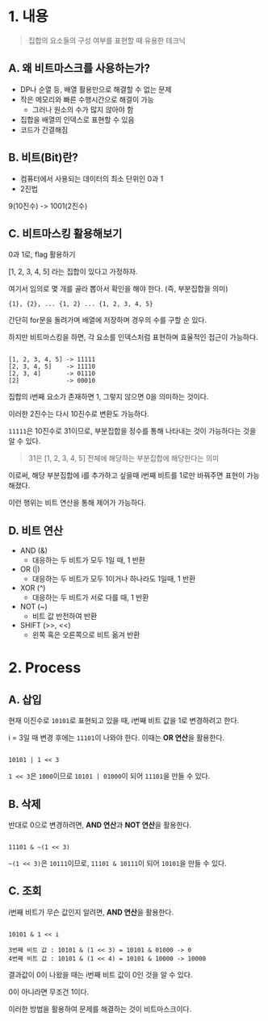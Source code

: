 # 1. 내용

> 집합의 요소들의 구성 여부를 표현할 때 유용한 테크닉

## A. 왜 비트마스크를 사용하는가?

- DP나 순열 등, 배열 활용만으로 해결할 수 없는 문제
- 작은 메모리와 빠른 수행시간으로 해결이 가능
	- 그러나 원소의 수가 많지 않아야 함
- 집합을 배열의 인덱스로 표현할 수 있음
- 코드가 간결해짐

## B. 비트(Bit)란?

- 컴퓨터에서 사용되는 데이터의 최소 단위인 0과 1
- 2진법

9(10진수) -> 1001(2진수)

## C. 비트마스킹 활용해보기

0과 1로, flag 활용하기

[1, 2, 3, 4, 5] 라는 집합이 있다고 가정하자.

여기서 임의로 몇 개를 골라 뽑아서 확인을 해야 한다. (즉, 부분집합을 의미)

```
{1}, {2}, ... {1, 2} ... {1, 2, 3, 4, 5}
```

간단히 for문을 돌려가며 배열에 저장하며 경우의 수를 구할 순 있다.

하지만 비트마스킹을 하면, 각 요소를 인덱스처럼 표현하며 효율적인 접근이 가능하다.

```

[1, 2, 3, 4, 5] -> 11111
[2, 3, 4, 5]    -> 11110
[2, 3, 4]       -> 01110
[2]             -> 00010

```

집합의 i번째 요소가 존재하면 1, 그렇지 않으면 0을 의미하는 것이다.

이러한 2진수는 다시 10진수로 변환도 가능하다.

`11111`은 10진수로 31이므로, 부분집합을 정수를 통해 나타내는 것이 가능하다는 것을 알 수 있다.

> 31은 [1, 2, 3, 4, 5] 전체에 해당하는 부분집합에 해당한다는 의미

이로써, 해당 부분집합에 i를 추가하고 싶을때 i번째 비트를 1로만 바꿔주면 표현이 가능해졌다.

이런 행위는 비트 연산을 통해 제어가 가능하다.

## D. 비트 연산

- AND (&)
	- 대응하는 두 비트가 모두 1일 때, 1 반환
- OR (|)
	- 대응하는 두 비트가 모두 1이거나 하나라도 1일때, 1 반환
- XOR (^)
	- 대응하는 두 비트가 서로 다를 때, 1 반환
- NOT (~)
	- 비트 값 반전하여 반환
- SHIFT (>>, <<)
	- 왼쪽 혹은 오른쪽으로 비트 옮겨 반환

# 2. Process

## A. 삽입

현재 이진수로 `10101`로 표현되고 있을 때, i번째 비트 값을 1로 변경하려고 한다.

i = 3일 때 변경 후에는 `11101`이 나와야 한다. 이때는 **OR 연산**을 활용한다.

```

10101 | 1 << 3

```

`1 << 3`은 `1000`이므로 `10101 | 01000`이 되어 `11101`을 만들 수 있다.

## B. 삭제

반대로 0으로 변경하려면, **AND 연산**과 **NOT 연산**을 활용한다.

```

11101 & ~(1 << 3)

```

`~(1 << 3)`은 `10111`이므로, `11101 & 10111`이 되어 `10101`을 만들 수 있다.

## C. 조회

i번째 비트가 무슨 값인지 알려면, **AND 연산**을 활용한다.

```

10101 & 1 << i

3번째 비트 값 : 10101 & (1 << 3) = 10101 & 01000 -> 0
4번째 비트 값 : 10101 & (1 << 4) = 10101 & 10000 -> 10000

```

결과값이 0이 나왔을 때는 i번째 비트 값이 0인 것을 알 수 있다.

0이 아니라면 무조건 1이다.

이러한 방법을 활용하여 문제를 해결하는 것이 비트마스크이다.


